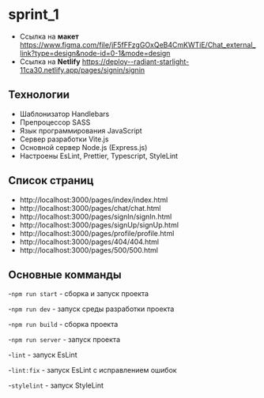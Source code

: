 # sprint_1


- Ссылка на **макет** https://www.figma.com/file/jF5fFFzgGOxQeB4CmKWTiE/Chat_external_link?type=design&node-id=0-1&mode=design
- Ссылка на **Netlify** https://deploy--radiant-starlight-11ca30.netlify.app/pages/signin/signin

**Технологии**
-
- Шаблонизатор Handlebars
- Препроцессор SASS
- Язык программирования JavaScript
- Сервер разработки Vite.js
- Основной сервер Node.js (Express.js)
- Настроены EsLint, Prettier, Typescript, StyleLint

**Список страниц**
-

- http://localhost:3000/pages/index/index.html
- http://localhost:3000/pages/chat/chat.html
- http://localhost:3000/pages/signIn/signIn.html
- http://localhost:3000/pages/signUp/signUp.html
- http://localhost:3000/pages/profile/profile.html
- http://localhost:3000/pages/404/404.html
- http://localhost:3000/pages/500/500.html


**Основные комманды**
-
-`npm run start` - сборка и запуск проекта

-`npm run dev` - запуск среды разработки проекта

-`npm run build` - сборка проекта

-`npm run server` - запуск проекта

-`lint` - запуск EsLint

-`lint:fix` - запуск EsLint с исправлением ошибок

-`stylelint` - запуск StyleLint
